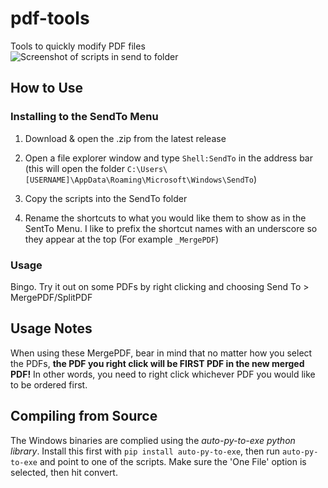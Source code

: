 # pdf-tools
Tools to quickly modify PDF files  
![Screenshot of scripts in send to folder](https://i.imgur.com/8jI0F7X.png)

## How to Use
### Installing to the SendTo Menu

1. Download & open the .zip from the latest release

2. Open a file explorer window and type `Shell:SendTo` in the address bar (this will open the folder `C:\Users\[USERNAME]\AppData\Roaming\Microsoft\Windows\SendTo`)

3. Copy the scripts into the SendTo folder

4. Rename the shortcuts to what you would like them to show as in the SentTo Menu. I like to prefix the shortcut names with an underscore so they appear at the top (For example `_MergePDF`)

### Usage
Bingo. Try it out on some PDFs by right clicking and choosing Send To > MergePDF/SplitPDF

## Usage Notes
When using these MergePDF, bear in mind that no matter how you select the PDFs, **the PDF you right click will be FIRST PDF in the new merged PDF!**
In other words, you need to right click whichever PDF you would like to be ordered first.

## Compiling from Source
The Windows binaries are complied using the *auto-py-to-exe python library*. Install this first with `pip install auto-py-to-exe`, then run `auto-py-to-exe` and point to one of the scripts. Make sure the 'One File' option is selected, then hit convert.
